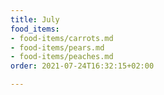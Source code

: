 ```yaml
---
title: July
food_items:
- food-items/carrots.md
- food-items/pears.md
- food-items/peaches.md
order: 2021-07-24T16:32:15+02:00

---
```

